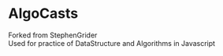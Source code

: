 # AlgoCasts

Forked from StephenGrider   
Used for practice of DataStructure and Algorithms in Javascript
